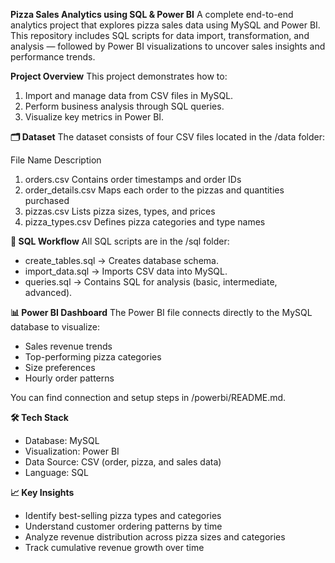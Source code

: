 **Pizza Sales Analytics using SQL & Power BI**
A complete end-to-end analytics project that explores pizza sales data using MySQL and Power BI. This repository includes SQL scripts for data import, transformation, and analysis — followed by Power BI visualizations to uncover sales insights and performance trends.


**Project Overview**
This project demonstrates how to:
1. Import and manage data from CSV files in MySQL.
2. Perform business analysis through SQL queries.
3. Visualize key metrics in Power BI.

**🗂️ Dataset**
The dataset consists of four CSV files located in the /data folder:

File Name	Description
1. orders.csv	            Contains order timestamps and order IDs
2. order_details.csv	    Maps each order to the pizzas and quantities purchased
3. pizzas.csv	            Lists pizza sizes, types, and prices
4. pizza_types.csv      	Defines pizza categories and type names


**📘 SQL Workflow**
All SQL scripts are in the /sql folder:
- create_tables.sql → Creates database schema.
- import_data.sql → Imports CSV data into MySQL.
- queries.sql → Contains SQL for analysis (basic, intermediate, advanced).

**📊 Power BI Dashboard**
The Power BI file connects directly to the MySQL database to visualize:
- Sales revenue trends
- Top-performing pizza categories
- Size preferences
- Hourly order patterns

You can find connection and setup steps in /powerbi/README.md.

**🛠️ Tech Stack**
- Database: MySQL
- Visualization: Power BI
- Data Source: CSV (order, pizza, and sales data)
- Language: SQL

**📈 Key Insights**
- Identify best-selling pizza types and categories
- Understand customer ordering patterns by time
- Analyze revenue distribution across pizza sizes and categories
- Track cumulative revenue growth over time
